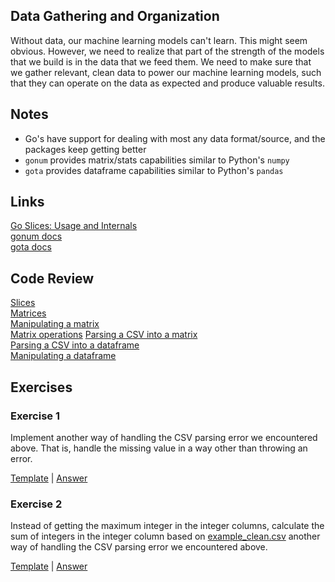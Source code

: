 ## Data Gathering and Organization

Without data, our machine learning models can't learn. This might seem obvious. However, we need to realize that part of the strength of the models that we build is in the data that we feed them.  We need to make sure that we gather relevant, clean data to power our machine learning models, such that they can operate on the data as expected and produce valuable results.

## Notes

- Go's have support for dealing with most any data format/source, and the packages keep getting better
- `gonum` provides matrix/stats capabilities similar to Python's `numpy`
- `gota` provides dataframe capabilities similar to Python's `pandas`

## Links

[Go Slices: Usage and Internals](https://blog.golang.org/go-slices-usage-and-internals)  
[gonum docs](https://godoc.org/gonum.org/v1/gonum)  
[gota docs](https://godoc.org/github.com/kniren/gota/dataframe)  

## Code Review

[Slices](example1/example1.go)  
[Matrices](example2/example2.go)  
[Manipulating a matrix](example3/example3.go)  
[Matrix operations](example4/example4.go)
[Parsing a CSV into a matrix](example5/example5.go)  
[Parsing a CSV into a dataframe](example6/example6.go)  
[Manipulating a dataframe](example7/example7.go)

## Exercises

### Exercise 1

Implement another way of handling the CSV parsing error we encountered above.  That is, handle the missing value in a way other than throwing an error.

[Template](exercises/template1/template1.go) |
[Answer](exercises/exercise1/exercise1.go)

### Exercise 2

Instead of getting the maximum integer in the integer columns, calculate the sum of integers in the integer column based on [example_clean.csv](data/example_clean.csv) another way of handling the CSV parsing error we encountered above.  

[Template](exercises/template2/template2.go) |
[Answer](exercises/exercise2/exercise2.go)

